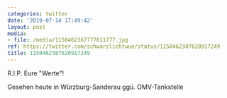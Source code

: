 ```yaml
---
categories: twitter
date: '2019-07-14 17:49:42'
layout: post
media:
- file: /media/1150462367777611777.jpg
ref: https://twitter.com/schwarzlichtwue/status/1150462387620917249
title: 1150462387620917249
---
```

R.I.P. Eure "Werte"!

Gesehen heute in Würzburg-Sanderau ggü. OMV-Tankstelle  